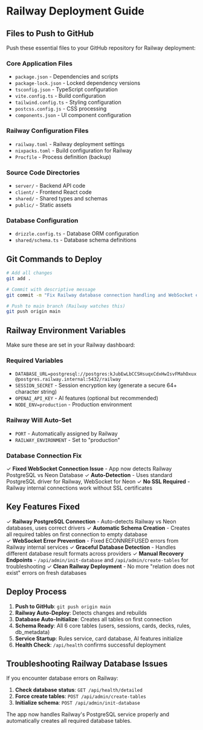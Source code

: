# Railway Deployment Guide

## Files to Push to GitHub

Push these essential files to your GitHub repository for Railway deployment:

### Core Application Files
- `package.json` - Dependencies and scripts
- `package-lock.json` - Locked dependency versions
- `tsconfig.json` - TypeScript configuration
- `vite.config.ts` - Build configuration
- `tailwind.config.ts` - Styling configuration
- `postcss.config.js` - CSS processing
- `components.json` - UI component configuration

### Railway Configuration Files
- `railway.toml` - Railway deployment settings
- `nixpacks.toml` - Build configuration for Railway
- `Procfile` - Process definition (backup)

### Source Code Directories
- `server/` - Backend API code
- `client/` - Frontend React code
- `shared/` - Shared types and schemas
- `public/` - Static assets

### Database Configuration
- `drizzle.config.ts` - Database ORM configuration
- `shared/schema.ts` - Database schema definitions

## Git Commands to Deploy

```bash
# Add all changes
git add .

# Commit with descriptive message
git commit -m "Fix Railway database connection handling and WebSocket errors"

# Push to main branch (Railway watches this)
git push origin main
```

## Railway Environment Variables

Make sure these are set in your Railway dashboard:

### Required Variables
- `DATABASE_URL=postgresql://postgres:kJubEwLbCCSHsuqxCdxHwIsvFMahOxux@postgres.railway.internal:5432/railway`
- `SESSION_SECRET` - Session encryption key (generate a secure 64+ character string)
- `OPENAI_API_KEY` - AI features (optional but recommended)
- `NODE_ENV=production` - Production environment

### Railway Will Auto-Set
- `PORT` - Automatically assigned by Railway
- `RAILWAY_ENVIRONMENT` - Set to "production"

### Database Connection Fix
✓ **Fixed WebSocket Connection Issue** - App now detects Railway PostgreSQL vs Neon Database
✓ **Auto-Detection** - Uses standard PostgreSQL driver for Railway, WebSocket for Neon
✓ **No SSL Required** - Railway internal connections work without SSL certificates

## Key Features Fixed

✓ **Railway PostgreSQL Connection** - Auto-detects Railway vs Neon databases, uses correct drivers
✓ **Automatic Schema Creation** - Creates all required tables on first connection to empty database  
✓ **WebSocket Error Prevention** - Fixed ECONNREFUSED errors from Railway internal services
✓ **Graceful Database Detection** - Handles different database result formats across providers
✓ **Manual Recovery Endpoints** - `/api/admin/init-database` and `/api/admin/create-tables` for troubleshooting
✓ **Clean Railway Deployment** - No more "relation does not exist" errors on fresh databases

## Deploy Process

1. **Push to GitHub**: `git push origin main`
2. **Railway Auto-Deploy**: Detects changes and rebuilds
3. **Database Auto-Initialize**: Creates all tables on first connection
4. **Schema Ready**: All 6 core tables (users, sessions, cards, decks, rules, db_metadata)
5. **Service Startup**: Rules service, card database, AI features initialize
6. **Health Check**: `/api/health` confirms successful deployment

## Troubleshooting Railway Database Issues

If you encounter database errors on Railway:

1. **Check database status**: `GET /api/health/detailed`
2. **Force create tables**: `POST /api/admin/create-tables`
3. **Initialize schema**: `POST /api/admin/init-database`

The app now handles Railway's PostgreSQL service properly and automatically creates all required database tables.